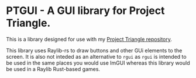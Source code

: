 # PTGUI - A GUI library for Project Triangle.

This is a library designed for use with my [Project Triangle repository](https://github.com/STBoyden/project-triangle).


This library uses Raylib-rs to draw buttons and other GUi elements to the screen. It is also not inteded as an alternative
to `rgui` as `rgui` is intended to be used in the same places you would use ImGUI whereas this library would be used in
a Raylib Rust-based games.
